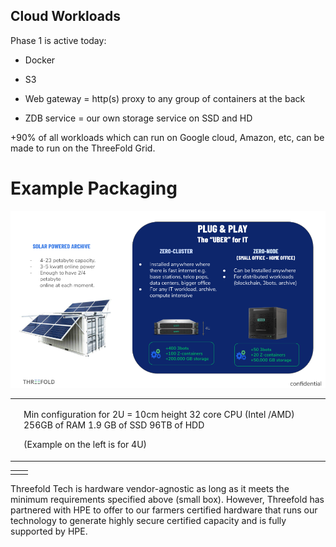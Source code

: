 ## Cloud Workloads

Phase 1 is active today:

* Docker

* S3

* Web gateway = http(s) proxy to any group of containers at the back

* ZDB service = our own storage service on SSD and HD

+90% of all workloads which can run on Google cloud, Amazon, etc, can be made to run on the ThreeFold Grid.

# Example Packaging

![image alt text](../img/example-packaging.png)

<table>
  <tr>
    <td></td>
    <td>


Min configuration for 2U = 10cm height
32 core CPU (Intel /AMD)
256GB of RAM
1.9 GB of SSD
96TB of HDD

(Example on the left is for 4U)</td>
  </tr>
</table>


<table>
  <tr>
    <td></td>
    <td>
</td>
  </tr>
</table>


Threefold Tech is hardware vendor-agnostic as long as it meets the minimum requirements specified above (small box). However, Threefold has partnered with HPE to offer to our farmers certified hardware that runs our technology to generate highly secure certified capacity and is fully supported by HPE.